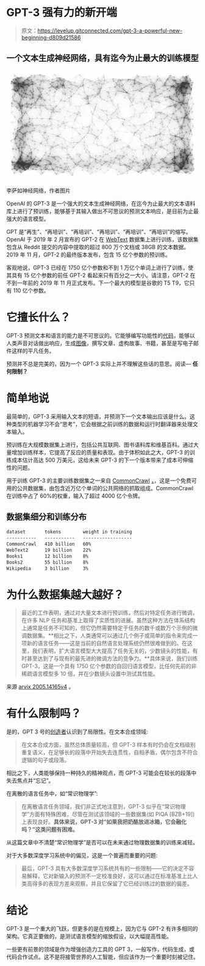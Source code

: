 # GPT-3 强有力的新开端

> 原文：<https://levelup.gitconnected.com/gpt-3-a-powerful-new-beginning-d809d21586>

## 一个文本生成神经网络，具有迄今为止最大的训练模型

![](img/b0a2ced7b3cb54e037f8fc41ca82f766.png)

李萨如神经网络，作者图片

OpenAI 的 GPT-3 是一个强大的文本生成神经网络，在迄今为止最大的文本语料库上进行了预训练，能够基于其输入做出不可思议的预测文本响应，是目前为止最强大的语言模型。

GPT 是“再生”、“再培训”、“再培训”、“再培训”、“再培训”、“再培训”的缩写。OpenAI 于 2019 年 2 月宣布的 GPT-2 在 [WebText](https://skylion007.github.io/OpenWebTextCorpus/) 数据集上进行训练，该数据集包含从 Reddit 提交的内容中提取的超过 800 万个文档或 38GB 的文本数据。2019 年 11 月，GPT-2 的最终版本发布，包含 15 亿个参数的预训练。

客观地说，GPT-3 已经在 1750 亿个参数和不到 1 万亿个单词上进行了训练，使其具有 15 亿个参数的前任 GPT-2 看起来只有百分之一大小。请注意，GPT-2 在不到一年前的 2019 年 11 月正式发布。下一个最大的模型是谷歌的 T5 T9，它只有 110 亿个参数。

# 它擅长什么？

GPT-3 预测文本和语言的能力是不可思议的。它能够编写功能性的[代码](https://gpt-tailwind.com/)，能够以人类声音对话做出响应，生成[图像](https://openai.com/blog/image-gpt/)，撰写文章、虚构故事、书籍，甚至是写电子邮件这样的平凡任务。

预测并不总是完美的，因为一个 GPT-3 实际上并不理解这些话的意思。阅读— **任何限制？**

# 简单地说

最简单的，GPT-3 采用输入文本的短语，并预测下一个文本输出应该是什么。这种类型的机器学习不会“思考”，它会根据之前训练的数据和运行时翻译器来处理文本输入。

预训练在大规模数据集上进行，包括公共互联网、图书语料库和维基百科。通过大量增加训练样本，它提高了反应的质量和表现。由于体积如此之大，GPT-3 的训练成本估计高达 500 万美元，这给未来 GPT-3 的下一个版本带来了成本可伸缩性的问题。

用于训练 GPT-3 的主要训练数据集之一来自 [CommonCrawl](https://commoncrawl.org/) [，](https://commoncrawl.org/,)，这是一个免费可用的公共数据集，由包含近万亿个单词的公共网络的抓取组成。CommonCrawl 在训练中占了 60%的权重，输入了超过 4000 亿个令牌。

## 数据集细分和训练分布

```
dataset       tokens        weight in training
-----------   -----------   ------------------
CommonCrawl   410 billion   60% 
WebText2      19 billion    22%
Books1        12 billion    8%
Books2        55 billion    8%
Wikipedia     3 billion     3%
```

# 为什么数据集越大越好？

> 最近的工作表明，通过对大量文本进行预训练，然后对特定任务进行微调，在许多 NLP 任务和基准上取得了实质性的进展。虽然这种方法在体系结构上通常是任务不可知的，但它仍然需要特定于任务的数千或数万个示例的微调数据集。**相比之下，人类通常可以通过几个例子或简单的指令来完成一项新的语言任务——这是当前的自然语言处理系统仍然很难做到的。在这里，我们表明，扩大语言模型大大提高了任务无关的，少数镜头的性能，有时甚至达到了与现有的最先进的微调方法的竞争力。**具体来说，我们训练 GPT-3，这是一个具有 1750 亿个参数的自回归语言模型，比任何先前的非稀疏语言模型多 10 倍，并在少数镜头设置中测试其性能。

来源 [arvix 2005.14165v4](https://arxiv.org/pdf/2005.14165.pdf) 。

# 有什么限制吗？

是的，GPT 3 号的[创造者](https://arxiv.org/pdf/2005.14165.pdf)认识到了局限性。在文本合成领域:

> 在文本合成方面，虽然总体质量较高，但 GPT-3 样本有时仍会在文档级别重复语义，在足够长的段落中开始失去连贯性，自相矛盾，偶尔包含不符合逻辑的句子或段落。

相比之下，人类能够保持一种持久的精神观点，而 GPT-3 可能会在较长的段落中失去焦点并“忘记”。

在离散的语言任务中，如“常识物理学”:

> 在离散语言任务领域，我们非正式地注意到，GPT-3 似乎在“常识物理学”方面有特殊困难，尽管在测试该领域的一些数据集(如 PIQA [BZB+19])上表现良好。**具体来说，GPT-3 对“如果我把奶酪放进冰箱，它会融化吗？”这类问题有困难。**

从这篇文章中不清楚“常识物理学”是否可以在未来通过物理数据集的训练来减轻。

对于大多数深度学习系统中的偏见，这是一个普遍而重要的问题:

> 最后，GPT-3 具有大多数深度学习系统共有的一些限制——它的决定不容易解释，它对新输入的预测不一定校准良好，这可以通过在标准基准上比人类高得多的表现方差来观察，并且它保留了它已经训练过的数据的偏差。

# 结论

GPT-3 是一个重大的飞跃，但更多的是在规模上，因为它与 GPT-2 有许多相同的架构。它真正要做的，是测试语言模型的缩放假设，以大幅提高性能。

一些更有前景的领域是作为增强创造力工具的 GPT 3，一般写作，代码生成，或代码合作试点。这不是将接管世界的人工智能，但应该作为一个重要时刻被记住。